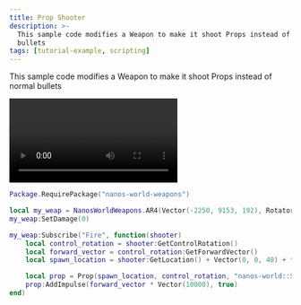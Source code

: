 ```yaml
---
title: Prop Shooter
description: >-
  This sample code modifies a Weapon to make it shoot Props instead of normal
  bullets
tags: [tutorial-example, scripting]
---
```



This sample code modifies a Weapon to make it shoot Props instead of normal bullets

<video controls="true" allowfullscreen="true">
    <source src="/videos/docs/tutorials/prop-shooter.mp4" />
</video>


```lua title="Server/Index.lua"
Package.RequirePackage("nanos-world-weapons")

local my_weap = NanosWorldWeapons.AR4(Vector(-2250, 9153, 192), Rotator(0, 90, 90))
my_weap:SetDamage(0)

my_weap:Subscribe("Fire", function(shooter)
    local control_rotation = shooter:GetControlRotation()
    local forward_vector = control_rotation:GetForwardVector()
    local spawn_location = shooter:GetLocation() + Vector(0, 0, 40) + forward_vector * Vector(200)

    local prop = Prop(spawn_location, control_rotation, "nanos-world::SM_TeaPot_Interior", 1)
    prop:AddImpulse(forward_vector * Vector(10000), true)
end)
```


